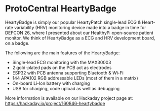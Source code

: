 # ProtoCentral HeartyBadge

HeartyBadge is simply our popular HeartyPatch single-lead ECG & Heart-rate variability (HRV) monitoring device made into a badge in time for DEFCON 26, where I presented about our HealthyPi open-source patient monitor. We think of HeartyBadge as a ECG and HRV development board, on a badge. 


The following are the main features of the HeartyBadge: 
* Single-lead ECG monitoring with the MAX30003 
* 2 gold-plated pads on the PCB act as electrodes 
* ESP32 with PCB antenna supporting Bluetooth & Wi-Fi 
* 144 APA102 RGB addressable LEDs (most of them in a matrix) 
* On-board Li-Ion battery with charging 
* USB for charging, code upload as well as debugging 

More information is available on our Hackaday project page at: https://hackaday.io/project/160846-heartybadge
